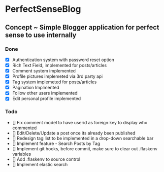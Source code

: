 # PerfectSenseBlog

## Concept ~ Simple Blogger application for perfect sense to use internally

### Done
- [x] Authentication system with password reset option
- [x] Rich Text Field, implemented for posts/articles
- [x] Comment system implemented
- [x] Profile pictures implemeted via 3rd party api
- [x] Tag system implemeted for posts/articles
- [x] Pagination Implmented
- [x] Follow other users implemented
- [x] Edit personal profile implemented

### Todo
- [] Fix comment model to have userid as foreign key to display who commented
- [] Edit/Delete/Update a post once its already been published
- [] Redesign tag list to be implemented in a drop-down searchable bar
- [] Implement feature - Search Posts by Tag
- [] Implement git hooks, before commit, make sure to clear out .flaskenv variables
- [] Add .flaskenv to source control
- [] Implement elastic search
